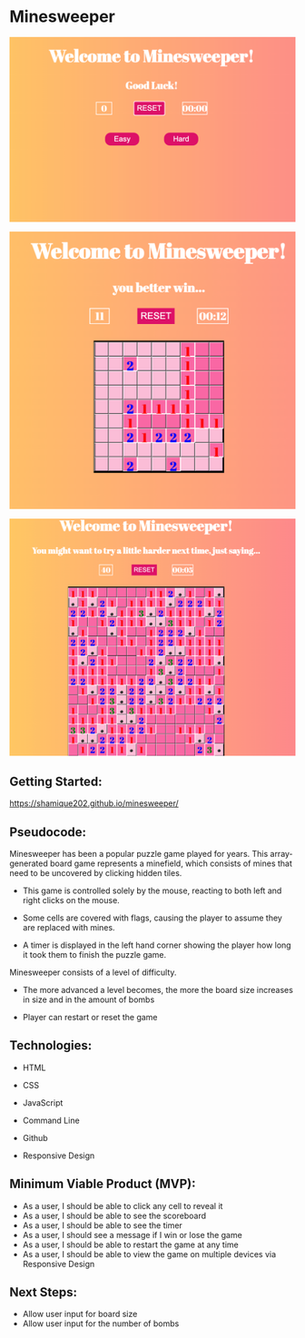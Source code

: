 # Minesweeper

![Main](/images/mainscreen.png)

![Easy](/images/easypic.png)

![Hard](/images/hardpic.png)


## Getting Started: 

https://shamique202.github.io/minesweeper/

## Pseudocode:
Minesweeper has been a popular puzzle game played for years. This array-generated board game represents a minefield, which consists of mines that need to be uncovered by clicking hidden tiles. 

- This game is controlled solely by the mouse, reacting to both left and right clicks on the mouse. 

-   Some cells are covered with flags, causing the player to assume they are replaced with mines. 

-  A timer is displayed in the left hand corner showing the player how long it took them to finish the puzzle game. 

Minesweeper consists of a level of difficulty. 

-  The more advanced a level becomes, the more the board size increases in size and in the amount of bombs

- Player can restart or reset the game

## Technologies:
- HTML 

- CSS 

- JavaScript

- Command Line

- Github 

- Responsive Design 

## Minimum Viable Product (MVP):
-   As a user, I should be able to click any cell to reveal it
-  As a user, I should be able to see the scoreboard
- As a user, I should be able to see the timer
-  As a user, I should see a message if I win or lose the game 
-  As a user, I should be able to restart the game at any time 
-  As a user, I should be able to view the game on multiple devices via Responsive Design

## Next Steps: 
-  Allow user input for board size
-  Allow user input for the number of bombs 

